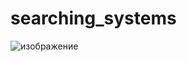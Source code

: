 # searching_systems
![изображение](https://user-images.githubusercontent.com/44184388/229125989-051b99ad-d7c3-43d0-b088-3edc2a99bb74.png)

